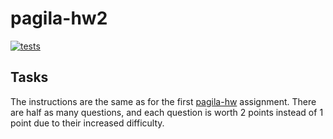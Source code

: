 # pagila-hw2
[![tests](https://github.com/nessakiani/pagila-hw2/actions/workflows/tests.yml/badge.svg)](https://github.com/nessakiani/pagila-hw2/actions/workflows/tests.yml)

## Tasks

The instructions are the same as for the first [pagila-hw](https://github.com/mikeizbicki/pagila-hw) assignment.
There are half as many questions, and each question is worth 2 points instead of 1 point due to their increased difficulty.
